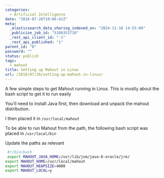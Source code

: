 ```yaml
---
categories:
  - Artificial Intelligence
date: "2016-07-26T10:06:41Z"
meta:
  _elasticsearch_data_sharing_indexed_on: "2024-11-18 14:55:00"
  _publicize_job_id: "5186353710"
  _rest_api_client_id: "-1"
  _rest_api_published: "1"
parent_id: "0"
password: ""
status: publish
tags:
  - mahout
title: Setting up Mahout in Linux
url: /2016/07/26/setting-up-mahout-in-linux/
---
```


A few simple steps to get Mahout running in Linux. This is mostly about the bash
script to get it to run easily

You'll need to install Java first, then download and unpack the mahout
distribution.

I then placed it in `/usr/local/mahout`

To be able to run Mahout from the path, the following bash script was placed in
`/usr/local/bin`

Update the paths as relevant

```bash
 #!/bin/bash
 export MAHOUT_JAVA_HOME=/usr/lib/jvm/java-8-oracle/jre/
export MAHOUT_HOME=/usr/local/mahout
export MAHOUT_HEAPSIZE=4000
export MAHOUT_LOCAL=y
```

